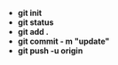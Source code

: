 * **git init**
* **git status**
* **git add .** 
* **git commit - m "update"**
* **git push -u origin**